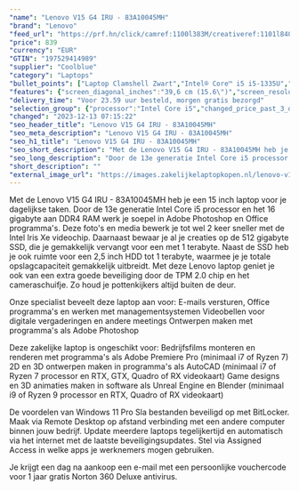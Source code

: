 ```yaml
---
"name": "Lenovo V15 G4 IRU - 83A10045MH"
"brand": "Lenovo"
"feed_url": "https://prf.hn/click/camref:1100l383M/creativeref:1101l84031/destination:https%3A%2F%2Fwww.coolblue.nl%2Fproduct%2F941932"
"price": 839
"currency": "EUR"
"GTIN": "197529414989"
"supplier": "Coolblue"
"category": "Laptops"
"bullet_points": ["Laptop Clamshell Zwart","Intel® Core™ i5 i5-1335U","39,6 cm (15.6\") Full HD 1920 x 1080 Pixels TN LED backlight 16:9","16 GB DDR4-SDRAM 2933 MHz","512 GB SSD","Intel Iris Xe Graphics","Wi-Fi 5 (802.11ac) Ethernet LAN 1000,100 Mbit/s Bluetooth 5.1","Lithium-Polymeer (LiPo) 38 Wh 6,4 uur 65 W","Windows 11 Pro 64-bit"]
"features": {"screen_diagonal_inches":"39,6 cm (15.6\")","screen_resolution":"1920 x 1080 Pixels","processor_family":"Intel® Core™ i5","memory_size":"16 GB","memory_type":"DDR4-SDRAM","total_storage_space":"512 GB","operating_system":"Windows 11 Pro","battery_capacity":"38 Wh","width":"359,2 mm","depth":"235,8 mm","height":"19,9 mm","weight":"1,67 kg"}
"delivery_time": "Voor 23.59 uur besteld, morgen gratis bezorgd"
"selection_group": {"processor":"Intel Core i5","changed_price_past_3_days":false,"product_family":"V"}
"changed": "2023-12-13 07:15:22"
"seo_header_title": "Lenovo V15 G4 IRU - 83A10045MH"
"seo_meta_description": "Lenovo V15 G4 IRU - 83A10045MH"
"seo_h1_title": "Lenovo V15 G4 IRU - 83A10045MH"
"seo_short_description": "Met de Lenovo V15 G4 IRU - 83A10045MH heb je een 15 inch laptop voor je dagelijkse taken."
"seo_long_description": "Door de 13e generatie Intel Core i5 processor en het 16 gigabyte aan DDR4 RAM werk je soepel in Adobe Photoshop en Office programma's. Deze foto's en media bewerk je tot wel 2 keer sneller met de Intel Iris Xe videochip. Daarnaast bewaar je al je creaties op de 512 gigabyte SSD, die je gemakkelijk vervangt voor een met 1 terabyte. Naast de SSD heb je ook ruimte voor een 2,5 inch HDD tot 1 terabyte, waarmee je je totale opslagcapaciteit gemakkelijk uitbreidt. Met deze Lenovo laptop geniet je ook van een extra goede beveiliging door de TPM 2. 0 chip en het cameraschuifje. Zo houd je pottenkijkers altijd buiten de deur. \r\n\r\nOnze specialist beveelt deze laptop aan voor:\r\nE-mails versturen, Office programma's en werken met managementsystemen\r\nVideobellen voor digitale vergaderingen en andere meetings\r\nOntwerpen maken met programma's als Adobe Photoshop\r\n\r\n\r\nDeze zakelijke laptop is ongeschikt voor:\r\nBedrijfsfilms monteren en renderen met programma's als Adobe Premiere Pro (minimaal i7 of Ryzen 7)\r\n2D en 3D ontwerpen maken in programma's als AutoCAD (minimaal i7 of Ryzen 7 processor en RTX, GTX, Quadro of RX videokaart)\r\nGame designs en 3D animaties maken in software als Unreal Engine en Blender (minimaal i9 of Ryzen 9 processor en RTX, Quadro of RX videokaart)\r\n\r\n\r\nDe voordelen van Windows 11 Pro\r\nSla bestanden beveiligd op met BitLocker. \r\nMaak via Remote Desktop op afstand verbinding met een andere computer binnen jouw bedrijf. \r\nUpdate meerdere laptops tegelijkertijd en automatisch via het internet met de laatste beveiligingsupdates. \r\nStel via Assigned Access in welke apps je werknemers mogen gebruiken. \r\n\r\n \r\nJe krijgt een dag na aankoop een e-mail met een persoonlijke vouchercode voor 1 jaar gratis Norton 360 Deluxe antivirus."
"short_description": ""
"external_image_url": "https://images.zakelijkelaptopkopen.nl/lenovo-v15-g4-iru-83a10045mh.webp"
---
```


Met de Lenovo V15 G4 IRU - 83A10045MH heb je een 15 inch laptop voor je dagelijkse taken. Door de 13e generatie Intel Core i5 processor en het 16 gigabyte aan DDR4 RAM werk je soepel in Adobe Photoshop en Office programma's. Deze foto's en media bewerk je tot wel 2 keer sneller met de Intel Iris Xe videochip. Daarnaast bewaar je al je creaties op de 512 gigabyte SSD, die je gemakkelijk vervangt voor een met 1 terabyte. Naast de SSD heb je ook ruimte voor een 2,5 inch HDD tot 1 terabyte, waarmee je je totale opslagcapaciteit gemakkelijk uitbreidt. Met deze Lenovo laptop geniet je ook van een extra goede beveiliging door de TPM 2.0 chip en het cameraschuifje. Zo houd je pottenkijkers altijd buiten de deur.

Onze specialist beveelt deze laptop aan voor:
E-mails versturen, Office programma's en werken met managementsystemen
Videobellen voor digitale vergaderingen en andere meetings
Ontwerpen maken met programma's als Adobe Photoshop


Deze zakelijke laptop is ongeschikt voor:
Bedrijfsfilms monteren en renderen met programma's als Adobe Premiere Pro (minimaal i7 of Ryzen 7)
2D en 3D ontwerpen maken in programma's als AutoCAD (minimaal i7 of Ryzen 7 processor en RTX, GTX, Quadro of RX videokaart)
Game designs en 3D animaties maken in software als Unreal Engine en Blender (minimaal i9 of Ryzen 9 processor en RTX, Quadro of RX videokaart)


De voordelen van Windows 11 Pro
Sla bestanden beveiligd op met BitLocker.
Maak via Remote Desktop op afstand verbinding met een andere computer binnen jouw bedrijf.
Update meerdere laptops tegelijkertijd en automatisch via het internet met de laatste beveiligingsupdates.
Stel via Assigned Access in welke apps je werknemers mogen gebruiken.

 
Je krijgt een dag na aankoop een e-mail met een persoonlijke vouchercode voor 1 jaar gratis Norton 360 Deluxe antivirus.